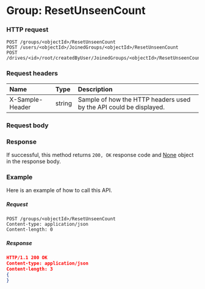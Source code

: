# Group: ResetUnseenCount


### HTTP request
```http
POST /groups/<objectId>/ResetUnseenCount
POST /users/<objectId>/JoinedGroups/<objectId>/ResetUnseenCount
POST /drives/<id>/root/createdByUser/JoinedGroups/<objectId>/ResetUnseenCount

```
### Request headers
| Name       | Type | Description|
|:---------------|:--------|:----------|
| X-Sample-Header  | string  | Sample of how the HTTP headers used by the API could be displayed.|

### Request body

### Response
If successful, this method returns `200, OK` response code and [None](../resources/none.md) object in the response body.

### Example
Here is an example of how to call this API.
##### Request
```http
POST /groups/<objectId>/ResetUnseenCount
Content-type: application/json
Content-length: 0
```
##### Response
```json
HTTP/1.1 200 OK
Content-type: application/json
Content-length: 3
{
}
```

<!-- uuid: 6cbe8801-737d-4ccb-acf8-4161e6c8c73e\n2015-10-09 15:15:44 UTC -->